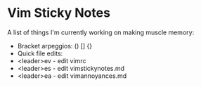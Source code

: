 # Vim Sticky Notes
A list of things I'm currently working on making muscle memory:
* Bracket arpeggios: () [] {}
* Quick file edits:
 * &lt;leader&gt;ev - edit vimrc
 * &lt;leader&gt;es - edit vimstickynotes.md
 * &lt;leader&gt;ea - edit vimannoyances.md

